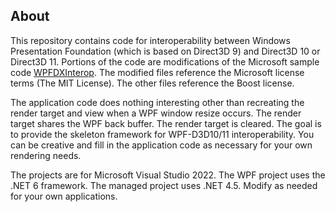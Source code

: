 ## About ##

This repository contains code for interoperability between Windows
Presentation Foundation (which is based on Direct3D 9) and Direct3D 10
or Direct3D 11. Portions of the code are modifications of the Microsoft
sample code [WPFDXInterop](https://github.com/Microsoft/WPFDXInterop).
The modified files reference the Microsoft license terms (The MIT
License). The other files reference the Boost license.

The application code does nothing interesting other than recreating
the render target and view when a WPF window resize occurs. The render
target shares the WPF back buffer. The render target is cleared. The
goal is to provide the skeleton framework for WPF-D3D10/11
interoperability. You can be creative and fill in the application code
as necessary for your own rendering needs.

The projects are for Microsoft Visual Studio 2022. The WPF project uses
the .NET 6 framework. The managed project uses .NET 4.5. Modify as needed
for your own applications.
